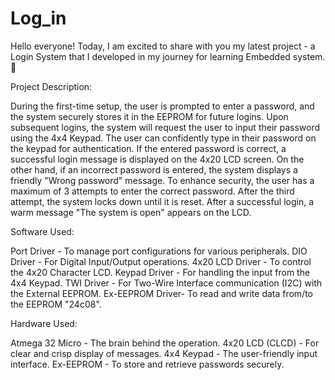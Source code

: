 # Log_in
Hello everyone! Today, I am excited to share with you my latest project - a Login System that I developed in my journey for learning Embedded system. 🚀

Project Description:

During the first-time setup, the user is prompted to enter a password, and the system securely stores it in the EEPROM for future logins.
Upon subsequent logins, the system will request the user to input their password using the 4x4 Keypad.
The user can confidently type in their password on the keypad for authentication.
If the entered password is correct, a successful login message is displayed on the 4x20 LCD screen.
On the other hand, if an incorrect password is entered, the system displays a friendly "Wrong password" message.
To enhance security, the user has a maximum of 3 attempts to enter the correct password. After the third attempt, the system locks down until it is reset.
After a successful login, a warm message "The system is open" appears on the LCD.

Software Used:

Port Driver     - To manage port configurations for various peripherals.
DIO Driver      - For Digital Input/Output operations.
4x20 LCD Driver - To control the 4x20 Character LCD.
Keypad Driver   - For handling the input from the 4x4 Keypad.
TWI Driver      - For Two-Wire Interface communication (I2C) with the External EEPROM.
Ex-EEPROM Driver- To read and write data from/to the EEPROM "24c08".

Hardware Used:

Atmega 32 Micro - The brain behind the operation.
4x20 LCD (CLCD) - For clear and crisp display of messages.
4x4 Keypad      - The user-friendly input interface.
Ex-EEPROM       - To store and retrieve passwords securely.




